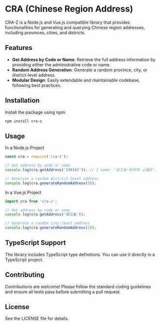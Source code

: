 # CRA (Chinese Region Address)

CRA-Z is a Node.js and Vue.js compatible library that provides functionalities for generating and querying Chinese region addresses, including provinces, cities, and districts.

## Features

- **Get Address by Code or Name**: Retrieve the full address information by providing either the administrative code or name.
- **Random Address Generation**: Generate a random province, city, or district-level address.
- **Modular Design**: Easily extendable and maintainable codebase, following best practices.

## Installation

Install the package using npm:

```bash
npm install cra-z
```

## Usage

In a Node.js Project

```javascript
const cra = require('cra-z');

// Get address by code or name
console.log(cra.getAddress('330102')); // { name: '浙江省-杭州市-上城区', code: '330102' }

// Generate a random district-level address
console.log(cra.generateRandomAddress(3));
```

In a Vue.js Project

```javascript
import cra from 'cra-z';

// Get address by code or name
console.log(cra.getAddress('浙江省'));

// Generate a random city-level address
console.log(cra.generateRandomAddress(2));

```

## TypeScript Support
The library includes TypeScript type definitions. You can use it directly in a TypeScript project.

## Contributing
Contributions are welcome! Please follow the standard coding guidelines and ensure all tests pass before submitting a pull request.

## License
See the LICENSE file for details.
